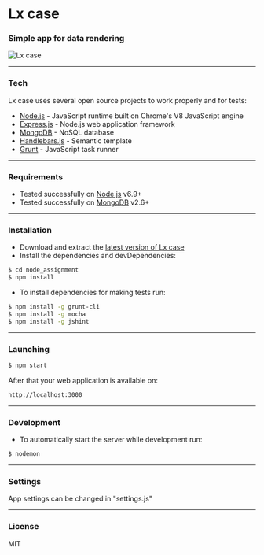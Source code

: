 # Lx case

### Simple app for data rendering

![Lx case](http://i.imgur.com/xtxEfXF.png)

---

### Tech
Lx case uses several open source projects to work properly and for tests:

* [Node.js] - JavaScript runtime built on Chrome's V8 JavaScript engine
* [Express.js] - Node.js web application framework
* [MongoDB] - NoSQL database
* [Handlebars.js] - Semantic template
* [Grunt] - JavaScript task runner

---

### Requirements

* Tested successfully on [Node.js](https://nodejs.org/) v6.9+
* Tested successfully on [MongoDB](https://www.mongodb.com/) v2.6+

---

### Installation

* Download and extract the [latest version of Lx case](https://github.com/paratagas/lx_case)
* Install the dependencies and devDependencies:
```sh
$ cd node_assignment
$ npm install
```

* To install dependencies for making tests run:
```sh
$ npm install -g grunt-cli
$ npm install -g mocha
$ npm install -g jshint
```

---


### Launching
```sh
$ npm start
```

After that your web application is available on:

```sh
http://localhost:3000
```

---

### Development

* To automatically start the server while development run:
```sh
$ nodemon
```

---

### Settings

App settings can be changed in "settings.js"

---

### License

MIT

 [Node.js]: <https://nodejs.org/>
 [Express.js]: <http://expressjs.com/>
 [MongoDB]: <https://www.mongodb.com/>
 [Handlebars.js]: <http://handlebarsjs.com/>
 [Grunt]: <https://gruntjs.com/>
